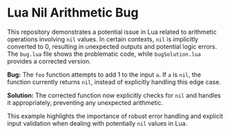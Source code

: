 # Lua Nil Arithmetic Bug

This repository demonstrates a potential issue in Lua related to arithmetic operations involving `nil` values.  In certain contexts, `nil` is implicitly converted to 0, resulting in unexpected outputs and potential logic errors.  The `bug.lua` file shows the problematic code, while `bugSolution.lua` provides a corrected version.

**Bug:**
The `foo` function attempts to add 1 to the input `a`.  If `a` is `nil`, the function currently returns `nil`, instead of explicitly handling this edge case.

**Solution:**
The corrected function now explicitly checks for `nil` and handles it appropriately, preventing any unexpected arithmetic.

This example highlights the importance of robust error handling and explicit input validation when dealing with potentially `nil` values in Lua.
